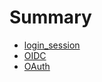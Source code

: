 # Summary

- [login_session](./login_session/index.md)
- [OIDC](./oidc/index.md)
- [OAuth](./oauth/index.md)
